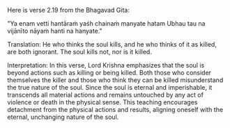 Here is verse 2.19 from the Bhagavad Gita:

"Ya enam vetti hantāraṁ yaśh chainaṁ manyate hatam
Ubhau tau na vijānīto nāyaṁ hanti na hanyate."

Translation: He who thinks the soul kills, and he who thinks of it as killed, are both ignorant. The soul kills not, nor is it killed.

Interpretation: In this verse, Lord Krishna emphasizes that the soul is beyond actions such as killing or being killed. Both those who consider themselves the killer and those who think they can be killed misunderstand the true nature of the soul. Since the soul is eternal and imperishable, it transcends all material actions and remains untouched by any act of violence or death in the physical sense. This teaching encourages detachment from the physical actions and results, aligning oneself with the eternal, unchanging nature of the soul.
